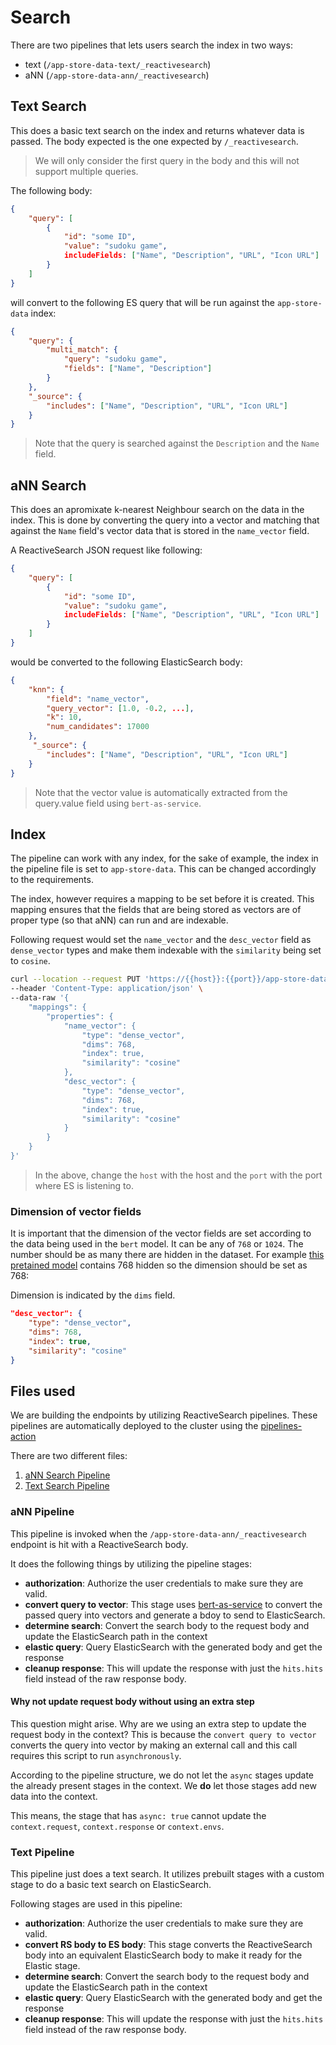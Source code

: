 # Search

There are two pipelines that lets users search the index in two ways:

- text (`/app-store-data-text/_reactivesearch`)
- aNN (`/app-store-data-ann/_reactivesearch`)

## Text Search

This does a basic text search on the index and returns whatever data is passed. The body expected is the one expected by `/_reactivesearch`.

> We will only consider the first query in the body and this will not support multiple queries.

The following body:

```json
{
    "query": [
        {
            "id": "some ID",
            "value": "sudoku game",
            includeFields: ["Name", "Description", "URL", "Icon URL"]
        }
    ]
}
```

will convert to the following ES query that will be run against the `app-store-data` index:

```json
{
    "query": {
        "multi_match": {
            "query": "sudoku game",
            "fields": ["Name", "Description"]
        }
    },
    "_source": {
        "includes": ["Name", "Description", "URL", "Icon URL"]
    }
}
```

> Note that the query is searched against the `Description` and the `Name` field.


## aNN Search

This does an apromixate k-nearest Neighbour search on the data in the index. This is done by converting the query into a vector and matching that against the `Name` field's vector data that is stored in the `name_vector` field.

A ReactiveSearch JSON request like following:

```json
{
    "query": [
        {
            "id": "some ID",
            "value": "sudoku game",
            includeFields: ["Name", "Description", "URL", "Icon URL"]
        }
    ]
}
```

would be converted to the following ElasticSearch body:

```json
{
    "knn": {
        "field": "name_vector",
        "query_vector": [1.0, -0.2, ...],
        "k": 10,
        "num_candidates": 17000
    },
     "_source": {
        "includes": ["Name", "Description", "URL", "Icon URL"]
    }
}
```

> Note that the vector value is automatically extracted from the query.value field using `bert-as-service`.


## Index

The pipeline can work with any index, for the sake of example, the index in the pipeline file is set to `app-store-data`. This can be changed accordingly to the requirements.

The index, however requires a mapping to be set before it is created. This mapping ensures that the fields that are being stored as vectors are of proper type (so that aNN) can run and are indexable.

Following request would set the `name_vector` and the `desc_vector` field as `dense_vector` types and make them indexable with the `similarity` being set to `cosine`.

```sh
curl --location --request PUT 'https://{{host}}:{{port}}/app-store-data' \
--header 'Content-Type: application/json' \
--data-raw '{
    "mappings": {
        "properties": {
            "name_vector": {
                "type": "dense_vector",
                "dims": 768,
                "index": true,
                "similarity": "cosine"
            },
            "desc_vector": {
                "type": "dense_vector",
                "dims": 768,
                "index": true,
                "similarity": "cosine"
            }
        }
    }
}'
```

> In the above, change the `host` with the host and the `port` with the port where ES is listening to.

### Dimension of vector fields

It is important that the dimension of the vector fields are set according to the data being used in the `bert` model. It can be any of `768` or `1024`. The number should be as many there are hidden in the dataset. For example [this pretained model]() contains 768 hidden so the dimension should be set as 768:

Dimension is indicated by the `dims` field.

```json
"desc_vector": {
    "type": "dense_vector",
    "dims": 768,
    "index": true,
    "similarity": "cosine"
}
```


## Files used

We are building the endpoints by utilizing ReactiveSearch pipelines. These pipelines are automatically deployed to the cluster using the [pipelines-action](https://github.com/appbaseio/pipelines-action)

There are two different files:

1. [aNN Search Pipeline](./ann_pipeline.yaml)
2. [Text Search Pipeline](./text_pipeline.yaml)

### aNN Pipeline

This pipeline is invoked when the `/app-store-data-ann/_reactivesearch` endpoint is hit with a ReactiveSearch body.

It does the following things by utilizing the pipeline stages:

- **authorization**: Authorize the user credentials to make sure they are valid.
- **convert query to vector**: This stage uses [bert-as-service]() to convert the passed query into vectors and generate a bdoy to send to ElasticSearch.
- **determine search**: Convert the search body to the request body and update the ElasticSearch path in the context
- **elastic query**: Query ElasticSearch with the generated body and get the response
- **cleanup response**: This will update the response with just the `hits.hits` field instead of the raw response body.

#### Why not update request body without using an extra step

This question might arise. Why are we using an extra step to update the request body in the context? This is because the `convert query to vector` converts the query into vector by making an external call and this call requires this script to run `asynchronously`.

According to the pipeline structure, we do not let the `async` stages update the already present stages in the context. We **do** let those stages add new data into the context.

This means, the stage that has `async: true` cannot update the `context.request`, `context.response` or `context.envs`.


### Text Pipeline

This pipeline just does a text search. It utilizes prebuilt stages with a custom stage to do a basic text search on ElasticSearch.

Following stages are used in this pipeline:

- **authorization**: Authorize the user credentials to make sure they are valid.
- **convert RS body to ES body**: This stage converts the ReactiveSearch body into an equivalent ElasticSearch body to make it ready for the Elastic stage.
- **determine search**: Convert the search body to the request body and update the ElasticSearch path in the context
- **elastic query**: Query ElasticSearch with the generated body and get the response
- **cleanup response**: This will update the response with just the `hits.hits` field instead of the raw response body.
